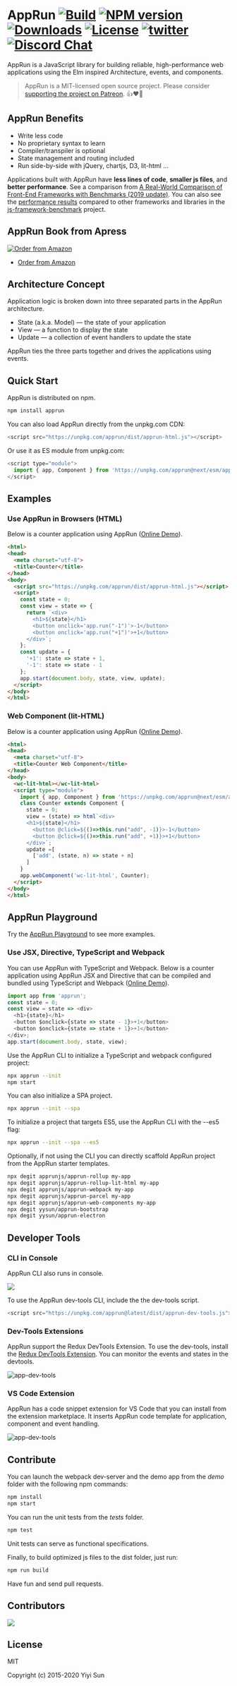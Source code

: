 # AppRun [![Build][travis-image]][travis-url] [![NPM version][npm-image]][npm-url] [![Downloads][downloads-image]][downloads-url] [![License][license-image]][license-url] [![twitter][twitter-badge]][twitter] [![Discord Chat][discord-image]][discord-invite]

AppRun is a JavaScript library for building reliable, high-performance web applications using the Elm inspired Architecture, events, and components.

> AppRun is a MIT-licensed open source project. Please consider [supporting the project on Patreon](https://www.patreon.com/apprun). 👍❤️🙏

## AppRun Benefits

* Write less code
* No proprietary syntax to learn
* Compiler/transpiler is optional
* State management and routing included
* Run side-by-side with jQuery, chartjs, D3, lit-html ...

Applications built with AppRun have **less lines of code**, **smaller js files**, and **better performance**. See a comparison from [A Real-World Comparison of Front-End Frameworks with Benchmarks (2019 update)](https://medium.freecodecamp.org/a-realworld-comparison-of-front-end-frameworks-with-benchmarks-2019-update-4be0d3c78075). You can also see the [performance results](https://rawgit.com/krausest/js-framework-benchmark/master/webdriver-ts-results/table.html) compared to other frameworks and libraries in the [js-framework-benchmark](https://github.com/krausest/js-framework-benchmark) project.

## AppRun Book from Apress

[![Order from Amazon](https://camo.githubusercontent.com/99fad1f024c274a3d752a1583cf125037583811c/68747470733a2f2f696d616765732e737072696e6765722e636f6d2f7367772f626f6f6b732f6d656469756d2f393738313438343234303638372e6a7067)](https://www.amazon.com/Practical-Application-Development-AppRun-High-Performance/dp/1484240685/)

* [Order from Amazon](https://www.amazon.com/Practical-Application-Development-AppRun-High-Performance/dp/1484240685/)


## Architecture Concept

Application logic is broken down into three separated parts in the AppRun architecture.

* State (a.k.a. Model) — the state of your application
* View — a function to display the state
* Update — a collection of event handlers to update the state

AppRun ties the three parts together and drives the applications using events.

## Quick Start

AppRun is distributed on npm.
```sh
npm install apprun
```

You can also load AppRun directly from the unpkg.com CDN:

```javascript
<script src="https://unpkg.com/apprun/dist/apprun-html.js"></script>
```
Or use it as ES module from unpkg.com:
```javascript
<script type="module">
  import { app, Component } from 'https://unpkg.com/apprun@next/esm/apprun-html?module';
</script>
```

## Examples

### Use AppRun in Browsers (HTML)

Below is a counter application using AppRun ([Online Demo](https://apprun.js.org/#play/6)).
```html
<html>
<head>
  <meta charset="utf-8">
  <title>Counter</title>
</head>
<body>
  <script src="https://unpkg.com/apprun/dist/apprun-html.js"></script>
  <script>
    const state = 0;
    const view = state => {
      return `<div>
        <h1>${state}</h1>
        <button onclick='app.run("-1")'>-1</button>
        <button onclick='app.run("+1")'>+1</button>
      </div>`;
    };
    const update = {
      '+1': state => state + 1,
      '-1': state => state - 1
    };
    app.start(document.body, state, view, update);
  </script>
</body>
</html>
```

### Web Component (lit-HTML)

Below is a counter application using AppRun ([Online Demo](https://glitch.com/~apprun-lit-html-wc)).

```html
<html>
<head>
  <meta charset="utf-8">
  <title>Counter Web Component</title>
</head>
<body>
  <wc-lit-html></wc-lit-html>
  <script type="module">
    import { app, Component } from 'https://unpkg.com/apprun@next/esm/apprun-html?module';
    class Counter extends Component {
      state = 0;
      view = (state) => html`<div>
      <h1>${state}</h1>
        <button @click=${()=>this.run("add", -1)}>-1</button>
        <button @click=${()=>this.run("add", +1)}>+1</button>
      </div>`;
      update =[
        ['add', (state, n) => state + n]
      ]
    }
    app.webComponent('wc-lit-html', Counter);
  </script>
</body>
</html>
```

## AppRun Playground

Try the [AppRun Playground](https://apprun.js.org/#play) to see more examples.

### Use JSX, Directive, TypeScript and Webpack

You can use AppRun with TypeScript and Webpack. Below is a counter application using AppRun JSX and Directive that can be compiled and bundled using TypeScript and Webpack ([Online Demo](https://apprun.js.org/#play/7)).


```javascript
import app from 'apprun';
const state = 0;
const view = state => <div>
  <h1>{state}</h1>
  <button $onclick={state => state - 1}>+1</button>
  <button $onclick={state => state + 1}>+1</button>
</div>;
app.start(document.body, state, view);
```

Use the AppRun CLI to initialize a TypeScript and webpack configured project:
```sh
npx apprun --init
npm start
```

You can also initialize a SPA project.

```sh
npx apprun --init --spa
```

To initialize a project that targets ES5, use the AppRun CLI with the --es5 flag:

```sh
npx apprun --init --spa --es5
```

Optionally, if not using the CLI you can directly scaffold AppRun project from the AppRun starter templates.
```sh
npx degit apprunjs/apprun-rollup my-app
npx degit apprunjs/apprun-rollup-lit-html my-app
npx degit apprunjs/apprun-webpack my-app
npx degit apprunjs/apprun-parcel my-app
npx degit apprunjs/apprun-web-components my-app
npx degit yysun/apprun-bootstrap
npx degit yysun/apprun-electron
```


## Developer Tools

### CLI in Console

AppRun CLI also runs in console.

![](https://res.cloudinary.com/practicaldev/image/fetch/s--5p8ESaes--/c_limit%2Cf_auto%2Cfl_progressive%2Cq_auto%2Cw_880/https://thepracticaldev.s3.amazonaws.com/i/khumq8np94i5uwo9bwn1.png)

To use the AppRun dev-tools CLI, include the the dev-tools script.

```JavaScript
<script src="https://unpkg.com/apprun@latest/dist/apprun-dev-tools.js"></script>
```

### Dev-Tools Extensions

AppRun support the Redux DevTools Extension. To use the dev-tools, install the [Redux DevTools Extension](https://github.com/zalmoxisus/redux-devtools-extension). You can monitor the events and states in the devtools.

![app-dev-tools](docs/imgs/apprun-dev-tools.gif)


### VS Code Extension

AppRun has a code snippet extension for VS Code that you can install from the extension marketplace. It inserts AppRun code template for application, component and event handling.

![app-dev-tools](docs/imgs/apprun-vscode-extension.png)


## Contribute

You can launch the webpack dev-server and the demo app from the _demo_ folder with the following npm commands:
```sh
npm install
npm start
```

You can run the unit tests from the _tests_ folder.
```sh
npm test
```
Unit tests can serve as functional specifications.

Finally, to build optimized js files to the dist folder, just run:
```sh
npm run build
```

Have fun and send pull requests.

## Contributors
[![](https://contributors-img.firebaseapp.com/image?repo=yysun/apprun)](https://github.com/yysun/apprun/graphs/contributors)

## License

MIT

Copyright (c) 2015-2020 Yiyi Sun


[travis-image]: https://travis-ci.org/yysun/apprun.svg?branch=master
[travis-url]: https://travis-ci.org/yysun/apprun
[npm-image]: https://img.shields.io/npm/v/apprun.svg
[npm-url]: https://npmjs.org/package/apprun
[license-image]: https://img.shields.io/:license-mit-blue.svg
[license-url]: LICENSE.md
[downloads-image]: http://img.shields.io/npm/dm/apprun.svg
[downloads-url]: https://npmjs.org/package/apprun

[twitter]: https://twitter.com/intent/tweet?text=Check%20out%20AppRun%20by%20%40yysun%20https%3A%2F%2Fgithub.com%2Fyysun%2Fapprun%20%F0%9F%91%8D%20%40apprunjs
[twitter-badge]: https://img.shields.io/twitter/url/https/github.com/yysun/apprun.svg?style=social

[discord-image]: https://img.shields.io/discord/476903999023480842.svg
[discord-invite]: https://discord.gg/M5EDsj
